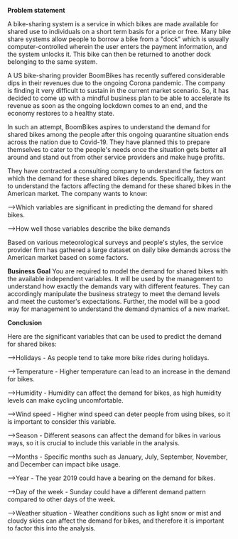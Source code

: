 **Problem statement**

A bike-sharing system is a service in which bikes are made available for shared use to individuals on a short term basis for a price or free. Many bike share systems allow people to borrow a bike from a "dock" which is usually computer-controlled wherein the user enters the payment information, and the system unlocks it. This bike can then be returned to another dock belonging to the same system.


A US bike-sharing provider BoomBikes has recently suffered considerable dips in their revenues due to the ongoing Corona pandemic. The company is finding it very difficult to sustain in the current market scenario. So, it has decided to come up with a mindful business plan to be able to accelerate its revenue as soon as the ongoing lockdown comes to an end, and the economy restores to a healthy state. 


In such an attempt, BoomBikes aspires to understand the demand for shared bikes among the people after this ongoing quarantine situation ends across the nation due to Covid-19. They have planned this to prepare themselves to cater to the people's needs once the situation gets better all around and stand out from other service providers and make huge profits.


They have contracted a consulting company to understand the factors on which the demand for these shared bikes depends. Specifically, they want to understand the factors affecting the demand for these shared bikes in the American market. The company wants to know:

-->Which variables are significant in predicting the demand for shared bikes.

-->How well those variables describe the bike demands

Based on various meteorological surveys and people's styles, the service provider firm has gathered a large dataset on daily bike demands across the American market based on some factors. 

**Business Goal**
You are required to model the demand for shared bikes with the available independent variables. It will be used by the management to understand how exactly the demands vary with different features. They can accordingly manipulate the business strategy to meet the demand levels and meet the customer's expectations. Further, the model will be a good way for management to understand the demand dynamics of a new market. 

**Conclusion**

Here are the significant variables that can be used to predict the demand for shared bikes:

-->Holidays - As people tend to take more bike rides during holidays.

-->Temperature - Higher temperature can lead to an increase in the demand for bikes.

-->Humidity - Humidity can affect the demand for bikes, as high humidity levels can make cycling uncomfortable.

-->Wind speed - Higher wind speed can deter people from using bikes, so it is important to consider this variable.

-->Season - Different seasons can affect the demand for bikes in various ways, so it is crucial to include this variable in the analysis.

-->Months - Specific months such as January, July, September, November, and December can impact bike usage.

-->Year - The year 2019 could have a bearing on the demand for bikes.

-->Day of the week - Sunday could have a different demand pattern compared to other days of the week.

-->Weather situation - Weather conditions such as light snow or mist and cloudy skies can affect the demand for bikes, and therefore it is important to factor this into the analysis.
